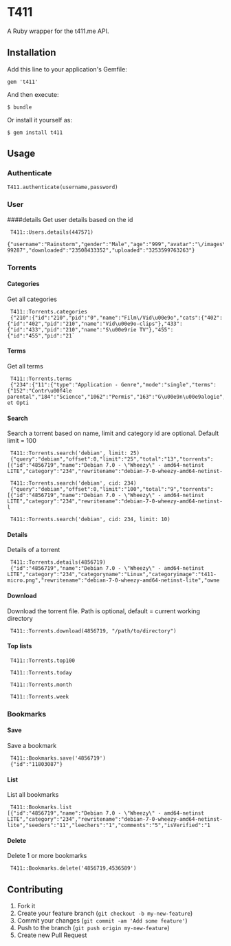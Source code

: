 # T411

A Ruby wrapper for the t411.me API.

## Installation

Add this line to your application's Gemfile:

    gem 't411'

And then execute:

    $ bundle

Or install it yourself as:

    $ gem install t411

## Usage

### Authenticate

    T411.authenticate(username,password)

### User

####details
Get user details based on the id

     T411::Users.details(447571)
     {"username":"Rainstorm","gender":"Male","age":"999","avatar":"\/images\/avatar\/71\/447571_Rainstorm.gif?99287","downloaded":"23508433352","uploaded":"3253599763263"}

### Torrents

#### Categories
Get all categories

     T411::Torrents.categories
     {"210":{"id":"210","pid":"0","name":"Film\/Vid\u00e9o","cats":{"402":{"id":"402","pid":"210","name":"Vid\u00e9o-clips"},"433":{"id":"433","pid":"210","name":"S\u00e9rie TV"},"455":{"id":"455","pid":"21`

#### Terms
Get all terms

     T411::Torrents.terms
     {"234":{"11":{"type":"Application - Genre","mode":"single","terms":{"152":"Contr\u00f4le parental","184":"Science","1062":"Permis","163":"G\u00e9n\u00e9alogie","131":"Anonymat","174":"Nettoyage et Opti

#### Search
Search a torrent based on name, limit and category id are optional. Default limit = 100

     T411::Torrents.search('debian', limit: 25)
     {"query":"debian","offset":0,"limit":"25","total":"13","torrents":[{"id":"4856719","name":"Debian 7.0 - \"Wheezy\" - amd64-netinst LITE","category":"234","rewritename":"debian-7-0-wheezy-amd64-netinst-

     T411::Torrents.search('debian', cid: 234)
     {"query":"debian","offset":0,"limit":"100","total":"9","torrents":[{"id":"4856719","name":"Debian 7.0 - \"Wheezy\" - amd64-netinst LITE","category":"234","rewritename":"debian-7-0-wheezy-amd64-netinst-l

     T411::Torrents.search('debian', cid: 234, limit: 10)

#### Details
Details of a torrent

     T411::Torrents.details(4856719)
     {"id":"4856719","name":"Debian 7.0 - \"Wheezy\" - amd64-netinst LITE","category":"234","categoryname":"Linux","categoryimage":"t411-micro.png","rewritename":"debian-7-0-wheezy-amd64-netinst-lite","owne

#### Download
Download the torrent file. Path is optional, default = current working directory

     T411::Torrents.download(4856719, "/path/to/directory")

#### Top lists

     T411::Torrents.top100

     T411::Torrents.today

     T411::Torrents.month

     T411::Torrents.week

### Bookmarks

#### Save
Save a bookmark

     T411::Bookmarks.save('4856719')
     {"id":"11803087"}


#### List
List all bookmarks

     T411::Bookmarks.list
    [{"id":"4856719","name":"Debian 7.0 - \"Wheezy\" - amd64-netinst LITE","category":"234","rewritename":"debian-7-0-wheezy-amd64-netinst-lite","seeders":"11","leechers":"1","comments":"5","isVerified":"1

#### Delete
Delete 1 or more bookmarks

     T411::Bookmarks.delete('4856719,4536589')

## Contributing

1. Fork it
2. Create your feature branch (`git checkout -b my-new-feature`)
3. Commit your changes (`git commit -am 'Add some feature'`)
4. Push to the branch (`git push origin my-new-feature`)
5. Create new Pull Request
